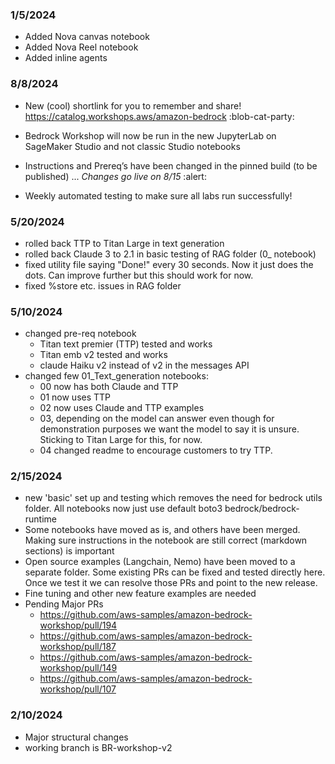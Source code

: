 ### 1/5/2024
- Added Nova canvas notebook
- Added Nova Reel notebook
- Added inline agents


### 8/8/2024

- New (cool) shortlink for you to remember and share! https://catalog.workshops.aws/amazon-bedrock :blob-cat-party:

- Bedrock Workshop will now be run in the new JupyterLab on SageMaker Studio and not classic Studio notebooks

- Instructions and Prereq’s have been changed in the pinned build (to be published) ... *Changes go live on 8/15* :alert:

- Weekly automated testing to make sure all labs run successfully! 

### 5/20/2024
- rolled back TTP to Titan Large in text generation
- rolled back Claude 3 to 2.1 in basic testing of RAG folder (0_ notebook)
- fixed utility file saying "Done!" every 30 seconds. Now it just does the dots. Can improve further but this should work for now.
- fixed %store etc. issues in RAG folder

### 5/10/2024
- changed pre-req notebook
    - Titan text premier (TTP) tested and works
    - Titan emb v2 tested and works
    - claude Haiku v2 instead of v2 in the messages API 
- changed few 01_Text_generation notebooks:
    - 00 now has both Claude and TTP
    - 01 now uses TTP
    - 02 now uses Claude and TTP examples
    - 03, depending on the model can answer even though for demonstration purposes we want the model to say it is unsure. Sticking to Titan Large for this, for now.
    - 04 changed readme to encourage customers to try TTP.

### 2/15/2024

- new 'basic' set up and testing which removes the need for bedrock utils folder. All notebooks now just use default boto3 bedrock/bedrock-runtime
- Some notebooks have moved as is, and others have been merged. Making sure instructions in the notebook are still correct (markdown sections) is important
- Open source examples (Langchain, Nemo)  have been moved to a separate folder. Some existing PRs can be fixed and tested directly here. Once we test it we can resolve those PRs and point to the new release.
- Fine tuning and other new feature examples are needed
- Pending Major PRs
    - https://github.com/aws-samples/amazon-bedrock-workshop/pull/194
    - https://github.com/aws-samples/amazon-bedrock-workshop/pull/187
    - https://github.com/aws-samples/amazon-bedrock-workshop/pull/149
    - https://github.com/aws-samples/amazon-bedrock-workshop/pull/107
    
    
### 2/10/2024
- Major structural changes
- working branch is BR-workshop-v2
